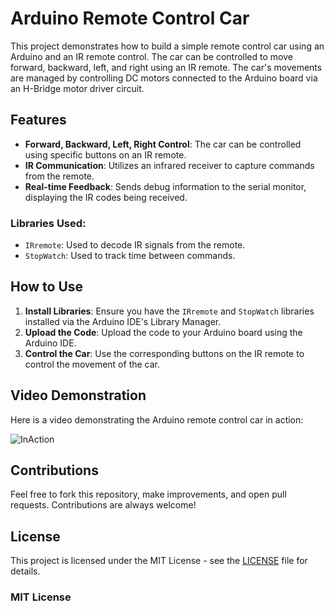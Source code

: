 # Arduino Remote Control Car

This project demonstrates how to build a simple remote control car using an Arduino and an IR remote control. The car can be controlled to move forward, backward, left, and right using an IR remote. The car's movements are managed by controlling DC motors connected to the Arduino board via an H-Bridge motor driver circuit.

## Features

- **Forward, Backward, Left, Right Control**: The car can be controlled using specific buttons on an IR remote.
- **IR Communication**: Utilizes an infrared receiver to capture commands from the remote.
- **Real-time Feedback**: Sends debug information to the serial monitor, displaying the IR codes being received.

### Libraries Used:
- `IRremote`: Used to decode IR signals from the remote.
- `StopWatch`: Used to track time between commands.

## How to Use

1. **Install Libraries**: Ensure you have the `IRremote` and `StopWatch` libraries installed via the Arduino IDE's Library Manager.
2. **Upload the Code**: Upload the code to your Arduino board using the Arduino IDE.
3. **Control the Car**: Use the corresponding buttons on the IR remote to control the movement of the car.

## Video Demonstration

Here is a video demonstrating the Arduino remote control car in action:

![InAction](https://github.com/Tadyboii/rc_car_with_ir_remote/blob/main/demovid2.gif)

## Contributions

Feel free to fork this repository, make improvements, and open pull requests. Contributions are always welcome!

## License

This project is licensed under the MIT License - see the [LICENSE](LICENSE) file for details.

### MIT License

